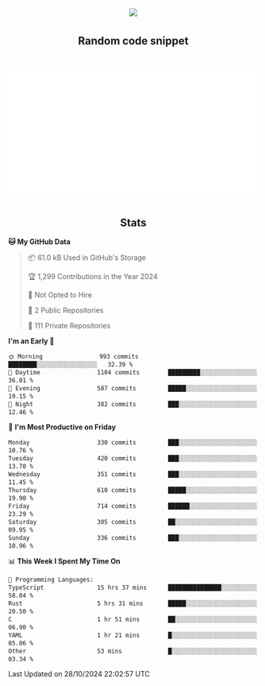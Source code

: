 <h1 align="center"><img src="https://readme-typing-svg.demolab.com?font=JetBrains+Mono&duration=3000&pause=1500&color=FE8019&center=true&multiline=true&repeat=false&random=false&width=600&height=60&lines=Welcome+to+my+page!;I'm+currently+learning+C%2C+Rust+and+C%2B%2B"></h1>

<h2 align="center">Random code snippet</h2>

<h1 align="center"><img src="assets/code_snippet.svg"></h1>

<h2 align="center">Stats</h2>

<!--START_SECTION:waka-->
**🐱 My GitHub Data** 

> 📦 61.0 kB Used in GitHub's Storage 
 > 
> 🏆 1,299 Contributions in the Year 2024
 > 
> 🚫 Not Opted to Hire
 > 
> 📜 2 Public Repositories 
 > 
> 🔑 111 Private Repositories 
 > 
**I'm an Early 🐤** 

```text
🌞 Morning                993 commits         ████████░░░░░░░░░░░░░░░░░   32.39 % 
🌆 Daytime                1104 commits        █████████░░░░░░░░░░░░░░░░   36.01 % 
🌃 Evening                587 commits         █████░░░░░░░░░░░░░░░░░░░░   19.15 % 
🌙 Night                  382 commits         ███░░░░░░░░░░░░░░░░░░░░░░   12.46 % 
```
📅 **I'm Most Productive on Friday** 

```text
Monday                   330 commits         ███░░░░░░░░░░░░░░░░░░░░░░   10.76 % 
Tuesday                  420 commits         ███░░░░░░░░░░░░░░░░░░░░░░   13.70 % 
Wednesday                351 commits         ███░░░░░░░░░░░░░░░░░░░░░░   11.45 % 
Thursday                 610 commits         █████░░░░░░░░░░░░░░░░░░░░   19.90 % 
Friday                   714 commits         ██████░░░░░░░░░░░░░░░░░░░   23.29 % 
Saturday                 305 commits         ██░░░░░░░░░░░░░░░░░░░░░░░   09.95 % 
Sunday                   336 commits         ███░░░░░░░░░░░░░░░░░░░░░░   10.96 % 
```


📊 **This Week I Spent My Time On** 

```text
💬 Programming Languages: 
TypeScript               15 hrs 37 mins      ███████████████░░░░░░░░░░   58.04 % 
Rust                     5 hrs 31 mins       █████░░░░░░░░░░░░░░░░░░░░   20.50 % 
C                        1 hr 51 mins        ██░░░░░░░░░░░░░░░░░░░░░░░   06.90 % 
YAML                     1 hr 21 mins        █░░░░░░░░░░░░░░░░░░░░░░░░   05.06 % 
Other                    53 mins             █░░░░░░░░░░░░░░░░░░░░░░░░   03.34 % 
```


 Last Updated on 28/10/2024 22:02:57 UTC
<!--END_SECTION:waka-->
